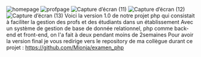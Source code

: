 ![homepage](https://user-images.githubusercontent.com/105484902/182039039-ed54e9c0-1da9-41bb-b8f6-a8eebc8675ca.png)
![profpage](https://user-images.githubusercontent.com/105484902/182039051-f261701d-aae9-4b89-9fc9-95003332c905.png)
![Capture d’écran (11)](https://user-images.githubusercontent.com/105484902/182039063-17a45b0c-3f39-4070-978b-bc5e9edb1cb3.png)
![Capture d’écran (12)](https://user-images.githubusercontent.com/105484902/182039066-adbcf806-70fc-47b5-a158-b7bde0bbafbd.png)
![Capture d’écran (13)](https://user-images.githubusercontent.com/105484902/182039098-df1682b9-79c1-4222-bc58-b63dfc414b25.png)
Voici la version 1.0 de notre projet php qui consistait à faciliter la gestion des profs et des étudiants dans un établissement
Avec un système de gestion de base de donnée relationnel, php comme back-end et front-end, on l'a fait à deux pendant moins de 2semaines
Pour avoir la version final je vous redirige vers le repository de ma collègue durant ce projet :
https://github.com/Mionja/examen_php
